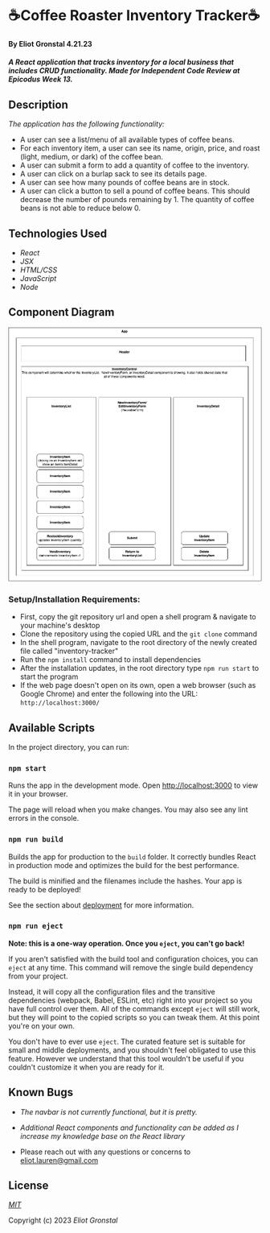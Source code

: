 # ☕️Coffee Roaster Inventory Tracker☕️

#### By Eliot Gronstal 4.21.23

#### _A React application that tracks inventory for a local business that includes CRUD functionality. Made for Independent Code Review at Epicodus Week 13._

## Description
_The application has the following functionality:_

* A user can see a list/menu of all available types of coffee beans.
* For each inventory item, a user can see its name, origin, price, and roast (light, medium, or dark) of the coffee bean.
* A user can submit a form to add a quantity of coffee to the inventory.
* A user can click on a burlap sack to see its details page.
* A user can see how many pounds of coffee beans are in stock.
* A user can click a button to sell a pound of coffee beans. This should decrease the number of pounds remaining by 1. The quantity of coffee beans is not able to reduce below 0.

## Technologies Used

* _React_
* _JSX_
* _HTML/CSS_
* _JavaScript_
* _Node_

## Component Diagram

![component diagram](inventory-tracker-diagram.jpg)

### Setup/Installation Requirements:

* First, copy the git repository url and open a shell program & navigate to your machine's desktop
* Clone the repository using the copied URL and the `git clone` command
* In the shell program, navigate to the root directory of the newly created file called "inventory-tracker"
* Run the `npm install` command to install dependencies
* After the installation updates, in the root directory type `npm run start` to start the program
* If the web page doesn't open on its own, open a web browser (such as Google Chrome) and enter the following into the URL: `http://localhost:3000/`

## Available Scripts

In the project directory, you can run:

### `npm start`

Runs the app in the development mode.
Open [http://localhost:3000](http://localhost:3000) to view it in your browser.

The page will reload when you make changes.
You may also see any lint errors in the console.

### `npm run build`

Builds the app for production to the `build` folder.
It correctly bundles React in production mode and optimizes the build for the best performance.

The build is minified and the filenames include the hashes.
Your app is ready to be deployed!

See the section about [deployment](https://facebook.github.io/create-react-app/docs/deployment) for more information.

### `npm run eject`

**Note: this is a one-way operation. Once you `eject`, you can't go back!**

If you aren't satisfied with the build tool and configuration choices, you can `eject` at any time. This command will remove the single build dependency from your project.

Instead, it will copy all the configuration files and the transitive dependencies (webpack, Babel, ESLint, etc) right into your project so you have full control over them. All of the commands except `eject` will still work, but they will point to the copied scripts so you can tweak them. At this point you're on your own.

You don't have to ever use `eject`. The curated feature set is suitable for small and middle deployments, and you shouldn't feel obligated to use this feature. However we understand that this tool wouldn't be useful if you couldn't customize it when you are ready for it.

## Known Bugs

* _The navbar is not currently functional, but it is pretty._

* _Additional React components and functionality can be added as I increase my knowledge base on the React library_

* Please reach out with any questions or concerns to [eliot.lauren@gmail.com](eliot.lauren@gmail.com)

## License

_[MIT](https://opensource.org/license/mit/)_

Copyright (c) 2023 _Eliot Gronstal_
